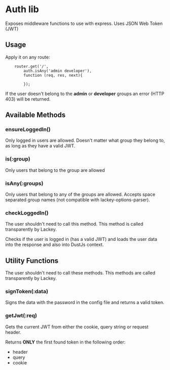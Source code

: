 # Auth lib
Exposes middleware functions to use with express. Uses JSON Web Token (JWT)

## Usage
Apply it on any route:

```
    router.get('/',
        auth.isAny('admin developer'),
        function (req, res, next){

        });
```

If the user doesn't belong to the **admin** or **developer** groups an error (HTTP 403) will be returned.

## Available Methods

### ensureLoggedIn()
Only logged in users are allowed. Doesn't matter what group they belong to, as long as they have a valid JWT.

### is(:group)
Only users that belong to the group are allowed

### isAny(:groups)
Only users that belong to any of the groups are allowed. Accepts space separated group names (not compatible with lackey-options-parser).

### checkLoggedIn()
The user shouldn't need to call this method. This method is called transparently by Lackey. 

Checks if the user is logged in (has a valid JWT) and loads the user data into the response and also into DustJs context.

## Utility Functions
The user shouldn't need to call these methods. This methods are called transparently by Lackey. 

### signToken(:data)
Signs the data with the password in the config file and returns a valid token.

### getJwt(:req)
Gets the current JWT from either the cookie, query string or request header. 

Returns **ONLY** the first found token in the following order: 
  - header
  - query
  - cookie


